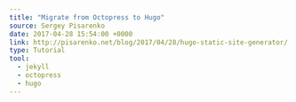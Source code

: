 ```yaml
---
title: "Migrate from Octopress to Hugo"
source: Sergey Pisarenko
date: 2017-04-28 15:54:00 +0000
link: http://pisarenko.net/blog/2017/04/28/hugo-static-site-generator/
type: Tutorial
tool:
  - jekyll
  - octopress
  - hugo
---
```

> 





